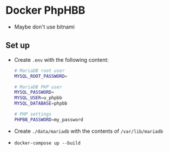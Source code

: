 # Docker PhpHBB

* Maybe don't use bitnami

## Set up

* Create `.env` with the following content:


	```bash
	# MariaDB root user
	MYSQL_ROOT_PASSWORD=

	# MariaDB PHP user
	MYSQL_PASSWORD=
	MYSQL_USER=u_phpbb
	MYSQL_DATABASE=phpbb

	# PHP settings
	PHPBB_PASSWORD=my_password
	```

* Create `./data/mariadb` with the contents of `/var/lib/mariadb`
* `docker-compose up --build`
